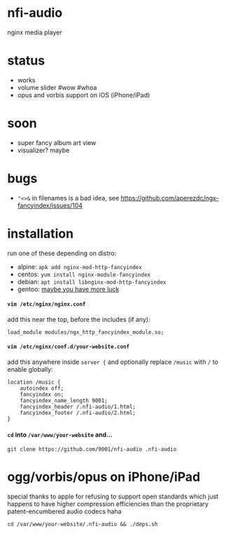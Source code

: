 # nfi-audio
nginx media player


# status
* works
* volume slider #wow #whoa
* opus and vorbis support on iOS (iPhone/iPad)


# soon
* super fancy album art view
* visualizer? maybe


# bugs
* `"<>&` in filenames is a bad idea, see https://github.com/aperezdc/ngx-fancyindex/issues/104


# installation
run one of these depending on distro:
* alpine: `apk add nginx-mod-http-fancyindex`
* centos: `yum install nginx-module-fancyindex`
* debian: `apt install libnginx-mod-http-fancyindex`
* gentoo: [maybe you have more luck](https://ocv.me/stuff/gentoops.png)


#### `vim /etc/nginx/nginx.conf`
add this near the top, before the includes (if any):
```
load_module modules/ngx_http_fancyindex_module.so;
```


#### `vim /etc/nginx/conf.d/your-website.conf`
add this anywhere inside `server {` and optionally
replace `/music` with `/` to enable globally:

```
location /music {
	autoindex off;
	fancyindex on;
	fancyindex_name_length 9001;
	fancyindex_header /.nfi-audio/1.html;
	fancyindex_footer /.nfi-audio/2.html;
}
```


#### `cd` into `/var/www/your-website` and...
```
git clone https://github.com/9001/nfi-audio .nfi-audio
```


# ogg/vorbis/opus on iPhone/iPad

special thanks to apple for refusing to support open standards which just happens to have higher compression efficiencies than the proprietary patent-encumbered audio codecs haha

```
cd /var/www/your-website/.nfi-audio && ./deps.sh
```
